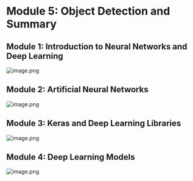 

# Module 5: Object Detection and Summary
## Module 1: Introduction to Neural Networks and Deep Learning
![image.png](https://prod-files-secure.s3.us-west-2.amazonaws.com/03e82b26-cccb-4906-bb56-adabcbdc0655/a8d40bcb-c482-4026-8872-311e16b2dc63/image.png?X-Amz-Algorithm=AWS4-HMAC-SHA256&X-Amz-Content-Sha256=UNSIGNED-PAYLOAD&X-Amz-Credential=ASIAZI2LB466W6JRXI5W%2F20250129%2Fus-west-2%2Fs3%2Faws4_request&X-Amz-Date=20250129T171301Z&X-Amz-Expires=3600&X-Amz-Security-Token=IQoJb3JpZ2luX2VjEIn%2F%2F%2F%2F%2F%2F%2F%2F%2F%2FwEaCXVzLXdlc3QtMiJIMEYCIQC8gAsgybqMh7gidqvxJ5U3lAlonOfnZ4Bv4vEsw1I3VAIhAPiOwUFoMLy9X5i4vb%2FXW91eox1Sq%2BKtRBE45ZamIJcLKogECJL%2F%2F%2F%2F%2F%2F%2F%2F%2F%2FwEQABoMNjM3NDIzMTgzODA1IgwrwhViizwn3U%2BWB9sq3APhFQv1ehr77SF5OwlXEi6BMq5Sbvu3AQmy2CxyYwbLUHEU%2FWNq%2BtJ91zMvUuZ1vaxiZF2mezvOJ4s02waCh0C7%2FZmZl0bJpZ5u82KUJHIOTjT7qfWQmM5hXYGY%2BhI6b%2Bpa%2FUPRLhBD74%2BXadDN9VfGmuv%2FAPQSZj5vOanReEzYrhInXNft%2Bmfzxg6XBeiVK6K%2B9Dyh%2Fu%2FGXj%2BDQprRO%2BeWB3EfGrTJbsbGEsRxSYYbitiqJ3BoKUMyrDO16zdMdb8LXVSpMluU2hnQx7gPHeb0cYnORDxLMOKDz8HPpP8JHpf5EzJahRH0nzF78xVwmvtBl%2B6nDGNeoQsRPuFG61cE0x9%2B28B6PAKy5NLN6wY5HMBGE9CUJoGfqhGO5zyh%2B6%2F6MEbVsFFLS6FiKnaa5H8Z11Wi0TMMqz18KLcEDC1Yh%2B7nCPhWbgH0QajpmEKATlaGvtEvahzEzqvpXXkLzlOo2S7QjqM7EcW9dqgE7sCj707%2BLx675Fqg5U1LMcFTnUHa6RswtnVdb%2FPTMggk10n78UViHeUSJuYG7uba%2FNlSyrfO9GJbLYwo%2BPLPAlM0nJqt%2FvX9MdMAWTkI4LySWYvaUS2Kyhe6NYg1ASJXPuk6go4seoA%2BVUDmPqsbVzCqvOm8BjqkASWXBJ1ofJdcFYPkR0%2BI5z5OGMqJz2Cq9EVcAh1LQpz8TughA%2FLhxb%2FK3iXRP0PS5Fb55X3iiJIxEP6mxrRedwa10%2BnKvZWRa1ipgFq1uMZn%2B79yS1W4YPxcJekOOAwtOjwLdPvkjfebr3VheMFp0LCagJ%2Fo6aCiU65EefEcWxkQ28Eid0Qs4Bi%2B8jw2Kc9A1YkCpiroJmNfBEn5F3yawoL9rPzO&X-Amz-Signature=41b7ff05e4a07638aab0227d79e16c0b52c1e286afb17d194d785fbc4564f25b&X-Amz-SignedHeaders=host&x-id=GetObject)
## Module 2: Artificial Neural Networks
![image.png](https://prod-files-secure.s3.us-west-2.amazonaws.com/03e82b26-cccb-4906-bb56-adabcbdc0655/5157ca89-62da-41d9-a98f-6432b71047a9/image.png?X-Amz-Algorithm=AWS4-HMAC-SHA256&X-Amz-Content-Sha256=UNSIGNED-PAYLOAD&X-Amz-Credential=ASIAZI2LB466W6JRXI5W%2F20250129%2Fus-west-2%2Fs3%2Faws4_request&X-Amz-Date=20250129T171301Z&X-Amz-Expires=3600&X-Amz-Security-Token=IQoJb3JpZ2luX2VjEIn%2F%2F%2F%2F%2F%2F%2F%2F%2F%2FwEaCXVzLXdlc3QtMiJIMEYCIQC8gAsgybqMh7gidqvxJ5U3lAlonOfnZ4Bv4vEsw1I3VAIhAPiOwUFoMLy9X5i4vb%2FXW91eox1Sq%2BKtRBE45ZamIJcLKogECJL%2F%2F%2F%2F%2F%2F%2F%2F%2F%2FwEQABoMNjM3NDIzMTgzODA1IgwrwhViizwn3U%2BWB9sq3APhFQv1ehr77SF5OwlXEi6BMq5Sbvu3AQmy2CxyYwbLUHEU%2FWNq%2BtJ91zMvUuZ1vaxiZF2mezvOJ4s02waCh0C7%2FZmZl0bJpZ5u82KUJHIOTjT7qfWQmM5hXYGY%2BhI6b%2Bpa%2FUPRLhBD74%2BXadDN9VfGmuv%2FAPQSZj5vOanReEzYrhInXNft%2Bmfzxg6XBeiVK6K%2B9Dyh%2Fu%2FGXj%2BDQprRO%2BeWB3EfGrTJbsbGEsRxSYYbitiqJ3BoKUMyrDO16zdMdb8LXVSpMluU2hnQx7gPHeb0cYnORDxLMOKDz8HPpP8JHpf5EzJahRH0nzF78xVwmvtBl%2B6nDGNeoQsRPuFG61cE0x9%2B28B6PAKy5NLN6wY5HMBGE9CUJoGfqhGO5zyh%2B6%2F6MEbVsFFLS6FiKnaa5H8Z11Wi0TMMqz18KLcEDC1Yh%2B7nCPhWbgH0QajpmEKATlaGvtEvahzEzqvpXXkLzlOo2S7QjqM7EcW9dqgE7sCj707%2BLx675Fqg5U1LMcFTnUHa6RswtnVdb%2FPTMggk10n78UViHeUSJuYG7uba%2FNlSyrfO9GJbLYwo%2BPLPAlM0nJqt%2FvX9MdMAWTkI4LySWYvaUS2Kyhe6NYg1ASJXPuk6go4seoA%2BVUDmPqsbVzCqvOm8BjqkASWXBJ1ofJdcFYPkR0%2BI5z5OGMqJz2Cq9EVcAh1LQpz8TughA%2FLhxb%2FK3iXRP0PS5Fb55X3iiJIxEP6mxrRedwa10%2BnKvZWRa1ipgFq1uMZn%2B79yS1W4YPxcJekOOAwtOjwLdPvkjfebr3VheMFp0LCagJ%2Fo6aCiU65EefEcWxkQ28Eid0Qs4Bi%2B8jw2Kc9A1YkCpiroJmNfBEn5F3yawoL9rPzO&X-Amz-Signature=06a4df3b32ee964482825b598fa1baba43cb6e967ea91814894e5840674218ab&X-Amz-SignedHeaders=host&x-id=GetObject)
## Module 3: Keras and Deep Learning Libraries
![image.png](https://prod-files-secure.s3.us-west-2.amazonaws.com/03e82b26-cccb-4906-bb56-adabcbdc0655/5089ce50-05f1-470d-ad42-42503bf1df5f/image.png?X-Amz-Algorithm=AWS4-HMAC-SHA256&X-Amz-Content-Sha256=UNSIGNED-PAYLOAD&X-Amz-Credential=ASIAZI2LB466W6JRXI5W%2F20250129%2Fus-west-2%2Fs3%2Faws4_request&X-Amz-Date=20250129T171301Z&X-Amz-Expires=3600&X-Amz-Security-Token=IQoJb3JpZ2luX2VjEIn%2F%2F%2F%2F%2F%2F%2F%2F%2F%2FwEaCXVzLXdlc3QtMiJIMEYCIQC8gAsgybqMh7gidqvxJ5U3lAlonOfnZ4Bv4vEsw1I3VAIhAPiOwUFoMLy9X5i4vb%2FXW91eox1Sq%2BKtRBE45ZamIJcLKogECJL%2F%2F%2F%2F%2F%2F%2F%2F%2F%2FwEQABoMNjM3NDIzMTgzODA1IgwrwhViizwn3U%2BWB9sq3APhFQv1ehr77SF5OwlXEi6BMq5Sbvu3AQmy2CxyYwbLUHEU%2FWNq%2BtJ91zMvUuZ1vaxiZF2mezvOJ4s02waCh0C7%2FZmZl0bJpZ5u82KUJHIOTjT7qfWQmM5hXYGY%2BhI6b%2Bpa%2FUPRLhBD74%2BXadDN9VfGmuv%2FAPQSZj5vOanReEzYrhInXNft%2Bmfzxg6XBeiVK6K%2B9Dyh%2Fu%2FGXj%2BDQprRO%2BeWB3EfGrTJbsbGEsRxSYYbitiqJ3BoKUMyrDO16zdMdb8LXVSpMluU2hnQx7gPHeb0cYnORDxLMOKDz8HPpP8JHpf5EzJahRH0nzF78xVwmvtBl%2B6nDGNeoQsRPuFG61cE0x9%2B28B6PAKy5NLN6wY5HMBGE9CUJoGfqhGO5zyh%2B6%2F6MEbVsFFLS6FiKnaa5H8Z11Wi0TMMqz18KLcEDC1Yh%2B7nCPhWbgH0QajpmEKATlaGvtEvahzEzqvpXXkLzlOo2S7QjqM7EcW9dqgE7sCj707%2BLx675Fqg5U1LMcFTnUHa6RswtnVdb%2FPTMggk10n78UViHeUSJuYG7uba%2FNlSyrfO9GJbLYwo%2BPLPAlM0nJqt%2FvX9MdMAWTkI4LySWYvaUS2Kyhe6NYg1ASJXPuk6go4seoA%2BVUDmPqsbVzCqvOm8BjqkASWXBJ1ofJdcFYPkR0%2BI5z5OGMqJz2Cq9EVcAh1LQpz8TughA%2FLhxb%2FK3iXRP0PS5Fb55X3iiJIxEP6mxrRedwa10%2BnKvZWRa1ipgFq1uMZn%2B79yS1W4YPxcJekOOAwtOjwLdPvkjfebr3VheMFp0LCagJ%2Fo6aCiU65EefEcWxkQ28Eid0Qs4Bi%2B8jw2Kc9A1YkCpiroJmNfBEn5F3yawoL9rPzO&X-Amz-Signature=37ed2eb4fe4afa6e52ce440bcafd40cdfe1f104e125116389bce6b586fd8445a&X-Amz-SignedHeaders=host&x-id=GetObject)
## Module 4: Deep Learning Models
![image.png](https://prod-files-secure.s3.us-west-2.amazonaws.com/03e82b26-cccb-4906-bb56-adabcbdc0655/4e22fcb0-cfbc-4d28-b961-b9b8fde071f0/image.png?X-Amz-Algorithm=AWS4-HMAC-SHA256&X-Amz-Content-Sha256=UNSIGNED-PAYLOAD&X-Amz-Credential=ASIAZI2LB466W6JRXI5W%2F20250129%2Fus-west-2%2Fs3%2Faws4_request&X-Amz-Date=20250129T171301Z&X-Amz-Expires=3600&X-Amz-Security-Token=IQoJb3JpZ2luX2VjEIn%2F%2F%2F%2F%2F%2F%2F%2F%2F%2FwEaCXVzLXdlc3QtMiJIMEYCIQC8gAsgybqMh7gidqvxJ5U3lAlonOfnZ4Bv4vEsw1I3VAIhAPiOwUFoMLy9X5i4vb%2FXW91eox1Sq%2BKtRBE45ZamIJcLKogECJL%2F%2F%2F%2F%2F%2F%2F%2F%2F%2FwEQABoMNjM3NDIzMTgzODA1IgwrwhViizwn3U%2BWB9sq3APhFQv1ehr77SF5OwlXEi6BMq5Sbvu3AQmy2CxyYwbLUHEU%2FWNq%2BtJ91zMvUuZ1vaxiZF2mezvOJ4s02waCh0C7%2FZmZl0bJpZ5u82KUJHIOTjT7qfWQmM5hXYGY%2BhI6b%2Bpa%2FUPRLhBD74%2BXadDN9VfGmuv%2FAPQSZj5vOanReEzYrhInXNft%2Bmfzxg6XBeiVK6K%2B9Dyh%2Fu%2FGXj%2BDQprRO%2BeWB3EfGrTJbsbGEsRxSYYbitiqJ3BoKUMyrDO16zdMdb8LXVSpMluU2hnQx7gPHeb0cYnORDxLMOKDz8HPpP8JHpf5EzJahRH0nzF78xVwmvtBl%2B6nDGNeoQsRPuFG61cE0x9%2B28B6PAKy5NLN6wY5HMBGE9CUJoGfqhGO5zyh%2B6%2F6MEbVsFFLS6FiKnaa5H8Z11Wi0TMMqz18KLcEDC1Yh%2B7nCPhWbgH0QajpmEKATlaGvtEvahzEzqvpXXkLzlOo2S7QjqM7EcW9dqgE7sCj707%2BLx675Fqg5U1LMcFTnUHa6RswtnVdb%2FPTMggk10n78UViHeUSJuYG7uba%2FNlSyrfO9GJbLYwo%2BPLPAlM0nJqt%2FvX9MdMAWTkI4LySWYvaUS2Kyhe6NYg1ASJXPuk6go4seoA%2BVUDmPqsbVzCqvOm8BjqkASWXBJ1ofJdcFYPkR0%2BI5z5OGMqJz2Cq9EVcAh1LQpz8TughA%2FLhxb%2FK3iXRP0PS5Fb55X3iiJIxEP6mxrRedwa10%2BnKvZWRa1ipgFq1uMZn%2B79yS1W4YPxcJekOOAwtOjwLdPvkjfebr3VheMFp0LCagJ%2Fo6aCiU65EefEcWxkQ28Eid0Qs4Bi%2B8jw2Kc9A1YkCpiroJmNfBEn5F3yawoL9rPzO&X-Amz-Signature=6b8bb53d3851cb15d96fa72f348b2278f046d87ce9f71ddd14274defd72eb4ae&X-Amz-SignedHeaders=host&x-id=GetObject)